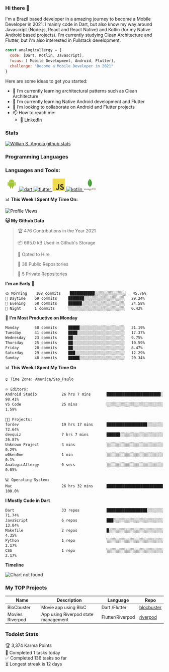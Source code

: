 ### Hi there 👋

I'm a Brazil based developer in a amazing journey to become a Mobile Developer in 2021. I mainly code in Dart, but also know my way around Javascript (Node.js, React and React Native) and Kotlin (for my Native Android based projects). I'm currently studying Clean Architecture and Flutter, but i'm also interested in Fullstack development.

```javascript
const analogicallergy = {
  code: [Dart, Kotlin, Javascript],
  focus: [ Mobile Development, Android, Flutter],
  challenge: "Become a Mobile Developer in 2021"
}
```

Here are some ideas to get you started:

- 🔭  I’m currently learning architectural patterns such as Clean Architecture
- 🌱  I’m currently learning Native Android development and Flutter
- 👯  I’m looking to collaborate on Android and Flutter projects
- 📫  How to reach me:
  -  :office: [LinkedIn](https://www.linkedin.com/in/wsabsi/)

### Stats

[![Willian S. Angola github stats](https://github-readme-stats.vercel.app/api?username=w0ken0ne&count_private=true&show_icons=true&theme=radical&hide_rank=false)](https://github.com/anuraghazra/github-readme-stats)

### Programming Languages

<h3 align="left">Languages and Tools:</h3>
<p align="left"> <a href="https://developer.android.com" target="_blank"> <img src="https://raw.githubusercontent.com/devicons/devicon/master/icons/android/android-original-wordmark.svg" alt="android" width="40" height="40"/> </a> <a href="https://dart.dev" target="_blank"> <img src="https://www.vectorlogo.zone/logos/dartlang/dartlang-icon.svg" alt="dart" width="40" height="40"/> </a> <a href="https://flutter.dev" target="_blank"> <img src="https://www.vectorlogo.zone/logos/flutterio/flutterio-icon.svg" alt="flutter" width="40" height="40"/> </a> <a href="https://developer.mozilla.org/en-US/docs/Web/JavaScript" target="_blank"> <img src="https://raw.githubusercontent.com/devicons/devicon/master/icons/javascript/javascript-original.svg" alt="javascript" width="40" height="40"/> </a> <a href="https://kotlinlang.org" target="_blank"> <img src="https://www.vectorlogo.zone/logos/kotlinlang/kotlinlang-icon.svg" alt="kotlin" width="40" height="40"/> </a> <a href="https://www.mongodb.com/" target="_blank"> <img src="https://raw.githubusercontent.com/devicons/devicon/master/icons/mongodb/mongodb-original-wordmark.svg" alt="mongodb" width="40" height="40"/> </a> </p>


📊 **This Week I Spent My Time On:**

<!--START_SECTION:waka-->
![Profile Views](http://img.shields.io/badge/Profile%20Views-27-blue)

**🐱  My Github Data** 

> 🏆  476 Contributions in the Year 2021
 > 
> 📦  665.0 kB Used in Github's Storage 
 > 
> 💼  Opted to Hire
 > 
> 📜  38 Public Repositories 
 > 
> 🔑  5 Private Repositories  
 > 
**I'm an Early 🐤** 

```text
🌞 Morning    108 commits    ███████████░░░░░░░░░░░░░░   45.76% 
🌆 Daytime    69 commits     ███████░░░░░░░░░░░░░░░░░░   29.24% 
🌃 Evening    58 commits     ██████░░░░░░░░░░░░░░░░░░░   24.58% 
🌙 Night      1 commits      ░░░░░░░░░░░░░░░░░░░░░░░░░   0.42%

```
📅 **I'm Most Productive on Monday** 

```text
Monday       50 commits     █████░░░░░░░░░░░░░░░░░░░░   21.19% 
Tuesday      41 commits     ████░░░░░░░░░░░░░░░░░░░░░   17.37% 
Wednesday    23 commits     ██░░░░░░░░░░░░░░░░░░░░░░░   9.75% 
Thursday     25 commits     ██░░░░░░░░░░░░░░░░░░░░░░░   10.59% 
Friday       20 commits     ██░░░░░░░░░░░░░░░░░░░░░░░   8.47% 
Saturday     29 commits     ███░░░░░░░░░░░░░░░░░░░░░░   12.29% 
Sunday       48 commits     █████░░░░░░░░░░░░░░░░░░░░   20.34%

```


📊 **This Week I Spent My Time On** 

```text
⌚︎ Time Zone: America/Sao_Paulo

🔥 Editors: 
Android Studio           26 hrs 7 mins       ████████████████████████░   98.41% 
VS Code                  25 mins             ░░░░░░░░░░░░░░░░░░░░░░░░░   1.59%

🐱‍💻 Projects: 
fordev                   19 hrs 17 mins      ██████████████████░░░░░░░   72.64% 
devquiz                  7 hrs 7 mins        ██████░░░░░░░░░░░░░░░░░░░   26.87% 
Unknown Project          4 mins              ░░░░░░░░░░░░░░░░░░░░░░░░░   0.29% 
w0ken0ne                 1 min               ░░░░░░░░░░░░░░░░░░░░░░░░░   0.1% 
AnalogicAllergy          0 secs              ░░░░░░░░░░░░░░░░░░░░░░░░░   0.05%

💻 Operating System: 
Mac                      26 hrs 32 mins      █████████████████████████   100.0%

```

**I Mostly Code in Dart** 

```text
Dart                     33 repos            ██████████████████░░░░░░░   71.74% 
JavaScript               6 repos             ███░░░░░░░░░░░░░░░░░░░░░░   13.04% 
Makefile                 2 repos             █░░░░░░░░░░░░░░░░░░░░░░░░   4.35% 
Python                   1 repo              ░░░░░░░░░░░░░░░░░░░░░░░░░   2.17% 
CSS                      1 repo              ░░░░░░░░░░░░░░░░░░░░░░░░░   2.17%

```


**Timeline**

![Chart not found](https://raw.githubusercontent.com/w0ken0ne/w0ken0ne/main/charts/bar_graph.png) 


<!--END_SECTION:waka-->

### My TOP Projects

| Name            | Description                         | Language         | Repo                                                           |
| --------------- | ----------------------------------- | ---------------- | -------------------------------------------------------------- |
| BloCbuster      | Movie app using BloC                | Dart /Flutter    | [blocbuster](https://github.com/w0ken0ne/blocbuster)    |
| Movies Riverpod | App using Riverpod state management | Flutter/Riverpod | [riverpod](https://github.com/w0ken0ne/movies_riverpod) |

### Todoist Stats

<!-- TODO-IST:START -->
🏆  3,374 Karma Points           
🌸  Completed 1 tasks today           
✅  Completed 136 tasks so far           
⏳  Longest streak is 12 days
<!-- TODO-IST:END -->

